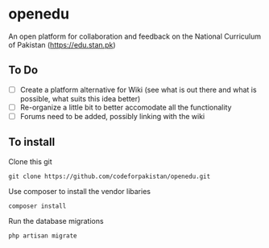 # openedu

An open platform for collaboration and feedback on the National Curriculum of Pakistan (https://edu.stan.pk)

## To Do
- [ ] Create a platform alternative for Wiki (see what is out there and what is possible, what suits this idea better)
- [ ] Re-organize a little bit to better accomodate all the functionality
- [ ] Forums need to be added, possibly linking with the wiki

## To install

Clone this git

    git clone https://github.com/codeforpakistan/openedu.git

Use composer to install the vendor libaries

    composer install

Run the database migrations

    php artisan migrate
